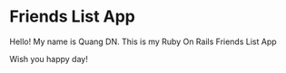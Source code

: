 # Friends List App

Hello! My name is Quang DN.
This is my Ruby On Rails Friends List App

Wish you happy day!

